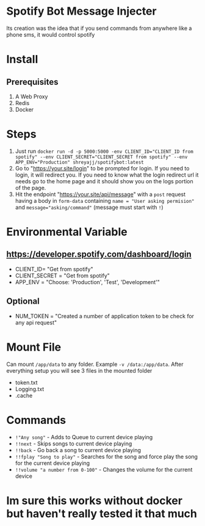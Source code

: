 # Spotify Bot Message Injecter
Its creation was the idea that if you send commands from anywhere like a phone sms, it would
control spotify

# Install
## Prerequisites 
1. A Web Proxy
2. Redis
3. Docker

# Steps
1. Just run `docker run -d -p 5000:5000 -env CLIENT_ID="CLIENT_ID from spotify" --env CLIENT_SECRET="CLIENT_SECRET from spotify" --env APP_ENV="Production" shreyajj/spotifybot:latest`
2. Go to "https://your.site/login" to be prompted for login. If you need to login, it will redirect you. If you need to know what the login redirect url it needs go to the home page and it should show you on the logs portion of the page.
3. Hit the endpoint "https://your.site/api/message" with a `post` request having a body in `form-data` containing `name = "User asking permision"` and `message="asking/command"` (message must start with `!`)

# Environmental Variable
## https://developer.spotify.com/dashboard/login
* CLIENT_ID= "Get from spotify"
* CLIENT_SECRET = "Get from spotify"
* APP_ENV = "Choose: 'Production', 'Test', 'Development'"

## Optional
* NUM_TOKEN = "Created a number of application token to be check for any api request"

# Mount File
Can mount `/app/data` to any folder. Example `-v /data:/app/data`. 
After everything setup you will see 3 files in the mounted folder
* token.txt
* Logging.txt
* .cache

# Commands
* `!"Any song"` - Adds to Queue to current device playing
* `!!next` - Skips songs to current device playing
* `!!back` - Go back a song to current device playing
* `!!fplay "Song to play"` - Searches for the song and force play the song for the current device playing
* `!!volume "a number from 0-100"` - Changes the volume for the current device

# Im sure this works without docker but haven't really tested it that much

